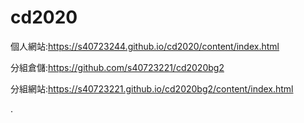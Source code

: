 # cd2020
個人網站:https://s40723244.github.io/cd2020/content/index.html

分組倉儲:https://github.com/s40723221/cd2020bg2

分組網站:https://s40723221.github.io/cd2020bg2/content/index.html

.